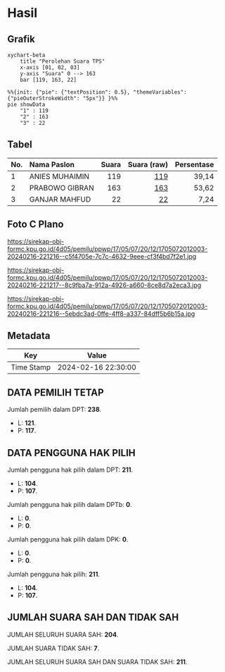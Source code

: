 # Hasil

## Grafik

```mermaid
xychart-beta
    title "Perolehan Suara TPS"
    x-axis [01, 02, 03]
    y-axis "Suara" 0 --> 163
    bar [119, 163, 22]
```

```mermaid
%%{init: {"pie": {"textPosition": 0.5}, "themeVariables": {"pieOuterStrokeWidth": "5px"}} }%%
pie showData
    "1" : 119
    "2" : 163
    "3" : 22
```

## Tabel

| No. | Nama Paslon    | Suara | Suara (raw) | Persentase |
|:--- |:-------------- | -----:| -----------:| ----------:|
| 1   | ANIES MUHAIMIN | 119   | [119][p-1]  | 39,14      |
| 2   | PRABOWO GIBRAN | 163   | [163][p-2]  | 53,62      |
| 3   | GANJAR MAHFUD  | 22    | [22][p-3]   | 7,24       |


[p-1]: https://github.com/gigit-pemilu/pemilu-2024-17-bengkulu/blob/main/pilpres/hitung-suara/sub/17-bengkulu/sub/05-seluma/sub/07-lubuk-sandi/sub/2012-rena-panjang/sub/003-tps/sub/paslon-1.txt
[p-2]: https://github.com/gigit-pemilu/pemilu-2024-17-bengkulu/blob/main/pilpres/hitung-suara/sub/17-bengkulu/sub/05-seluma/sub/07-lubuk-sandi/sub/2012-rena-panjang/sub/003-tps/sub/paslon-2.txt
[p-3]: https://github.com/gigit-pemilu/pemilu-2024-17-bengkulu/blob/main/pilpres/hitung-suara/sub/17-bengkulu/sub/05-seluma/sub/07-lubuk-sandi/sub/2012-rena-panjang/sub/003-tps/sub/paslon-3.txt

## Foto C Plano

https://sirekap-obj-formc.kpu.go.id/4d05/pemilu/ppwp/17/05/07/20/12/1705072012003-20240216-221216--c5f4705e-7c7c-4632-9eee-cf3f4bd7f2e1.jpg

https://sirekap-obj-formc.kpu.go.id/4d05/pemilu/ppwp/17/05/07/20/12/1705072012003-20240216-221217--8c9fba7a-912a-4926-a660-8ce8d7a2eca3.jpg

https://sirekap-obj-formc.kpu.go.id/4d05/pemilu/ppwp/17/05/07/20/12/1705072012003-20240216-221216--5ebdc3ad-0ffe-4ff8-a337-84dff5b6b15a.jpg


## Metadata

| Key        | Value               |
| ---------- | ------------------- |
| Time Stamp | 2024-02-16 22:30:00 |


## DATA PEMILIH TETAP

Jumlah pemilih dalam DPT: **238**.
 * L: **121**.
 * P: **117**.

## DATA PENGGUNA HAK PILIH

Jumlah pengguna hak pilih dalam DPT: **211**.
 * L: **104**.
 * P: **107**.

Jumlah pengguna hak pilih dalam DPTb: **0**.
 * L: **0**.
 * P: **0**.

Jumlah pengguna hak pilih dalam DPK: **0**.
 * L: **0**.
 * P: **0**.

Jumlah pengguna hak pilih: **211**.
 * L: **104**.
 * P: **107**.

## JUMLAH SUARA SAH DAN TIDAK SAH

JUMLAH SELURUH SUARA SAH: **204**.

JUMLAH SUARA TIDAK SAH: **7**.

JUMLAH SELURUH SUARA SAH DAN SUARA TIDAK SAH: **211**.


